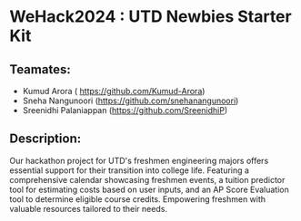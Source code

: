 # WeHack2024 : UTD Newbies Starter Kit

## Teamates:
- Kumud Arora ( https://github.com/Kumud-Arora)
- Sneha Nangunoori (https://github.com/snehanangunoori)
- Sreenidhi Palaniappan (https://github.com/SreenidhiP)

## Description:

Our hackathon project for UTD's freshmen engineering majors offers essential support for their transition into college life. Featuring a comprehensive calendar
showcasing freshmen events, a tuition predictor tool for estimating costs based on user inputs, and an AP Score Evaluation tool to determine eligible course credits. 
Empowering freshmen with valuable resources tailored to their needs.
